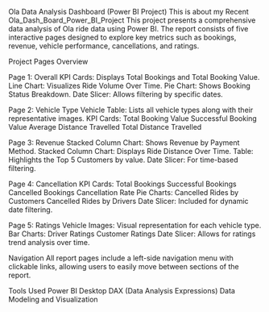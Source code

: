 Ola Data Analysis Dashboard (Power BI Project)
This is about my Recent Ola_Dash_Board_Power_BI_Project
This project presents a comprehensive data analysis of Ola ride data using Power BI. The report consists of five interactive pages designed to explore key metrics such as bookings, revenue, vehicle performance, cancellations, and ratings.

Project Pages Overview

Page 1: Overall
KPI Cards: Displays Total Bookings and Total Booking Value.
Line Chart: Visualizes Ride Volume Over Time.
Pie Chart: Shows Booking Status Breakdown.
Date Slicer: Allows filtering by specific dates.

Page 2: Vehicle Type
Vehicle Table: Lists all vehicle types along with their representative images.
KPI Cards:
Total Booking Value
Successful Booking Value
Average Distance Travelled
Total Distance Travelled

Page 3: Revenue
Stacked Column Chart: Shows Revenue by Payment Method.
Stacked Column Chart: Displays Ride Distance Over Time.
Table: Highlights the Top 5 Customers by value.
Date Slicer: For time-based filtering.

Page 4: Cancellation
KPI Cards:
  Total Bookings
  Successful Bookings
  Cancelled Bookings
  Cancellation Rate
Pie Charts:
    Cancelled Rides by Customers
    Cancelled Rides by Drivers
Date Slicer: Included for dynamic date filtering.

Page 5: Ratings
  Vehicle Images: Visual representation for each vehicle type.
  Bar Charts:
    Driver Ratings
    Customer Ratings
  Date Slicer: Allows for ratings trend analysis over time.

Navigation
  All report pages include a left-side navigation menu with clickable links, allowing users to easily move between sections of the report.

Tools Used
  Power BI Desktop
  DAX (Data Analysis Expressions)
  Data Modeling and Visualization
